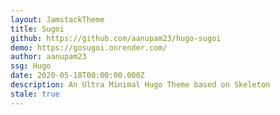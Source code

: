 ```yaml
---
layout: JamstackTheme
title: Sugoi
github: https://github.com/aanupam23/hugo-sugoi
demo: https://gosugoi.onrender.com/
author: aanupam23
ssg: Hugo
date: 2020-05-18T00:00:00.000Z
description: An Ultra Minimal Hugo Theme based on Skeleton
stale: true
---
```

